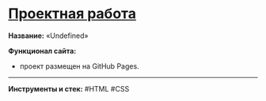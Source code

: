 # [Проектная работа](https://mea6ea6.github.io/repository/)  

__Название:__ «Undefined»  

__Функционал сайта:__  

- проект размещен на GitHub Pages.

------

__Инструменты и стек:__ #HTML #CSS
